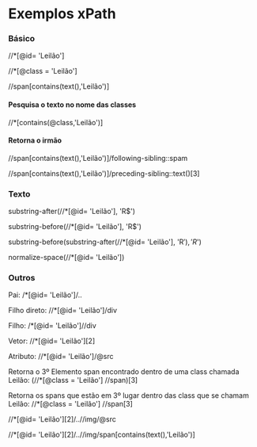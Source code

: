 # Exemplos xPath

### Básico

//*[@id= 'Leilão'] 

//*[@class = 'Leilão'] 

//span[contains(text(),'Leilão')] 

#### Pesquisa o texto no nome das classes

//*[contains(@class,'Leilão')]

#### Retorna o irmão

//span[contains(text(),'Leilão')]/following-sibling::spam 

//span[contains(text(),'Leilão')]/preceding-sibling::text()[3]

### Texto

substring-after(//*[@id= 'Leilão'], 'R$')

substring-before(//*[@id= 'Leilão'], 'R$')

substring-before(substring-after(//*[@id= 'Leilão'], 'R$'), 'R$')

normalize-space(//*[@id= 'Leilão'])

### Outros

Pai: /*[@id= 'Leilão']/.. 

Filho direto: //*[@id= 'Leilão']/div 

Filho: /*[@id= 'Leilão']//div 

Vetor: //*[@id= 'Leilão'][2] 

Atributo: //*[@id= 'Leilão']/@src

Retorna o 3º Elemento span encontrado dentro de uma class chamada Leilão: (//*[@class = 'Leilão'] //span)[3]

Retorna os spans que estão em 3º lugar dentro das class que se chamam Leilão: //*[@class = 'Leilão'] //span[3]

//*[@id= 'Leilão'][2]/..//img/@src

//*[@id= 'Leilão'][2]/..//img/span[contains(text(),'Leilão')]
